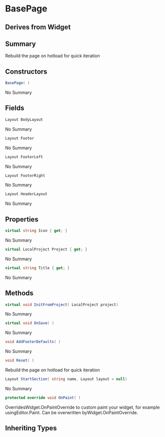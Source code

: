 # BasePage

## Derives from Widget

## Summary

Rebuild the page on hotload for quick iteration
## Constructors

```c#
BasePage( ) 
```
No Summary
## Fields

```c#
Layout BodyLayout
```
No Summary
```c#
Layout Footer
```
No Summary
```c#
Layout FooterLeft
```
No Summary
```c#
Layout FooterRight
```
No Summary
```c#
Layout HeaderLayout
```
No Summary
## Properties

```c#
virtual string Icon { get; } 
```
No Summary
```c#
virtual LocalProject Project { get; } 
```
No Summary
```c#
virtual string Title { get; } 
```
No Summary
## Methods

```c#
virtual void InitFromProject( LocalProject project) 
```
No Summary
```c#
virtual void OnSave( ) 
```
No Summary
```c#
void AddFooterDefaults( ) 
```
No Summary
```c#
void Reset( ) 
```
Rebuild the page on hotload for quick iteration
```c#
Layout StartSection( string name, Layout layout = null) 
```
No Summary
```c#
protected override void OnPaint( ) 
```
OverridesWidget.OnPaintOverride to custom paint your widget, for example usingEditor.Paint. Can be overwritten byWidget.OnPaintOverride.
## Inheriting Types

